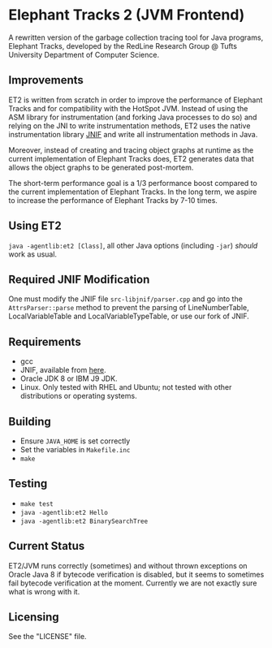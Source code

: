 # Elephant Tracks 2 (JVM Frontend)

A rewritten version of the garbage collection tracing tool for Java programs, 
Elephant Tracks, developed by the RedLine Research Group @ Tufts University 
Department of Computer Science.

## Improvements
ET2 is written from scratch in order to improve the performance of Elephant Tracks 
and for compatibility with the HotSpot JVM. Instead of using the ASM library for 
instrumentation (and forking Java processes to do so) and relying on the JNI to 
write instrumentation methods, ET2 uses the native instrumentation library 
[JNIF](http://sape.inf.usi.ch/jnif) and write all instrumentation methods in Java.

Moreover, instead of creating and tracing object graphs at runtime as the current 
implementation of Elephant Tracks does, ET2 generates data that allows the object 
graphs to be generated post-mortem.

The short-term performance goal is a 1/3 performance boost compared to the current 
implementation of Elephant Tracks. In the long term, we aspire to increase the 
performance of Elephant Tracks by 7-10 times.

## Using ET2
`java -agentlib:et2 [Class]`, all other Java options (including `-jar`) 
*should* work as usual.

## Required JNIF Modification
One must modify the JNIF file `src-libjnif/parser.cpp` and go into the `AttrsParser::parse` 
method to prevent the parsing of LineNumberTable, LocalVariableTable and LocalVariableTypeTable, or 
use our fork of JNIF.

## Requirements
   * gcc
   * JNIF, available from [here](https://github.com/ElephantTracksProject/jnif).
   * Oracle JDK 8 or IBM J9 JDK.
   * Linux. Only tested with RHEL and Ubuntu; not tested with other distributions or 
     operating systems.

## Building
   * Ensure `JAVA_HOME` is set correctly
   * Set the variables in `Makefile.inc`
   * `make`

## Testing
   * `make test`
   * `java -agentlib:et2 Hello`
   * `java -agentlib:et2 BinarySearchTree`

## Current Status
ET2/JVM runs correctly (sometimes) and without thrown exceptions on Oracle Java 8 if bytecode verification is disabled, 
but it seems to sometimes fail bytecode verification at the moment. Currently we are not exactly sure what is 
wrong with it.

## Licensing
See the "LICENSE" file.
